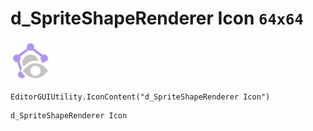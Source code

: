 # d_SpriteShapeRenderer Icon `64x64`
<img src="/img/d_SpriteShapeRenderer%20Icon.png" width=64 height=64>

``` CSharp
EditorGUIUtility.IconContent("d_SpriteShapeRenderer Icon")
```
```
d_SpriteShapeRenderer Icon
```
